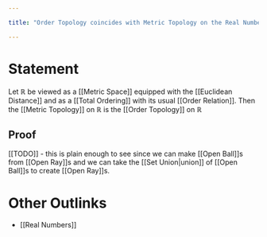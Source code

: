 ```yaml
---

title: "Order Topology coincides with Metric Topology on the Real Numbers"

---
```

# Statement
Let $\mathbb{R}$ be viewed as a [[Metric Space]] equipped with the [[Euclidean Distance]] and as a [[Total Ordering]] with its usual [[Order Relation]]. Then the [[Metric Topology]] on $\mathbb{R}$ is the [[Order Topology]] on $\mathbb{R}$
## Proof
[[TODO]] - this is plain enough to see since we can make [[Open Ball]]s from [[Open Ray]]s and we can take the [[Set Union|union]] of [[Open Ball]]s to create [[Open Ray]]s.

# Other Outlinks
- [[Real Numbers]]